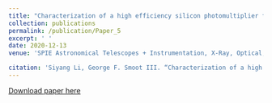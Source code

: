 ```yaml
---
title: "Characterization of a high efficiency silicon photomultiplier for millisecond to sub-microsecond astrophysical transient searches"
collection: publications
permalink: /publication/Paper_5
excerpt: ' '
date: 2020-12-13
venue: 'SPIE Astronomical Telescopes + Instrumentation, X-Ray, Optical, and Infrared Detectors for Astronomy IX, Proc. SPIE 11454'

citation: 'Siyang Li, George F. Smoot III. “Characterization of a high efficiency silicon photomultiplier for millisecond to sub-microsecond astrophysical transient searches,” in [SPIE Astronomical Telescopes + Instrumentation; X-Ray, Optical, and Infrared Detectors for Astronomy IX], Proc. SPIE 11454, 1145422 (December 13, 2020).'
---
```


[Download paper here](/files/UFA_S14160-3050HS_MPPC_SPIE_Paper_2020.pdf)

